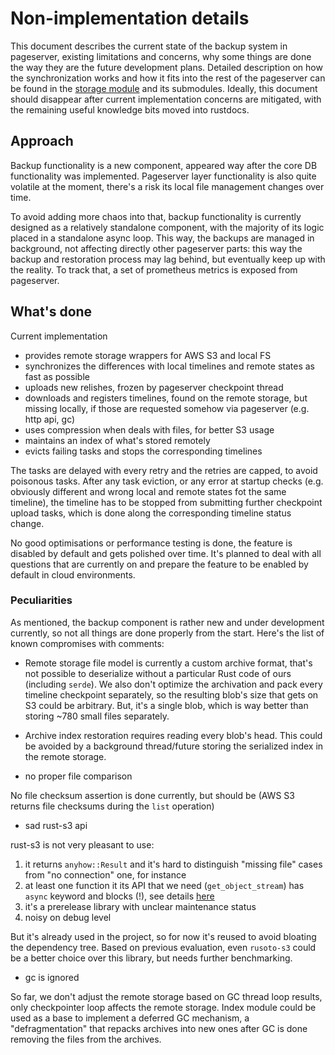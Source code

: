 # Non-implementation details

This document describes the current state of the backup system in pageserver, existing limitations and concerns, why some things are done the way they are the future development plans.
Detailed description on how the synchronization works and how it fits into the rest of the pageserver can be found in the [storage module](./../remote_storage.rs) and its submodules.
Ideally, this document should disappear after current implementation concerns are mitigated, with the remaining useful knowledge bits moved into rustdocs.

## Approach

Backup functionality is a new component, appeared way after the core DB functionality was implemented.
Pageserver layer functionality is also quite volatile at the moment, there's a risk its local file management changes over time.

To avoid adding more chaos into that, backup functionality is currently designed as a relatively standalone component, with the majority of its logic placed in a standalone async loop.
This way, the backups are managed in background, not affecting directly other pageserver parts: this way the backup and restoration process may lag behind, but eventually keep up with the reality. To track that, a set of prometheus metrics is exposed from pageserver.

## What's done

Current implementation
* provides remote storage wrappers for AWS S3 and local FS
* synchronizes the differences with local timelines and remote states as fast as possible
* uploads new relishes, frozen by pageserver checkpoint thread
* downloads and registers timelines, found on the remote storage, but missing locally, if those are requested somehow via pageserver (e.g. http api, gc)
* uses compression when deals with files, for better S3 usage
* maintains an index of what's stored remotely
* evicts failing tasks and stops the corresponding timelines

The tasks are delayed with every retry and the retries are capped, to avoid poisonous tasks.
After any task eviction, or any error at startup checks (e.g. obviously different and wrong local and remote states fot the same timeline),
the timeline has to be stopped from submitting further checkpoint upload tasks, which is done along the corresponding timeline status change.

No good optimisations or performance testing is done, the feature is disabled by default and gets polished over time.
It's planned to deal with all questions that are currently on and prepare the feature to be enabled by default in cloud environments.

### Peculiarities

As mentioned, the backup component is rather new and under development currently, so not all things are done properly from the start.
Here's the list of known compromises with comments:

* Remote storage file model is currently a custom archive format, that's not possible to deserialize without a particular Rust code of ours (including `serde`).
We also don't optimize the archivation and pack every timeline checkpoint separately, so the resulting blob's size that gets on S3 could be arbitrary.
But, it's a single blob, which is way better than storing ~780 small files separately.

* Archive index restoration requires reading every blob's head.
This could be avoided by a background thread/future storing the serialized index in the remote storage.

* no proper file comparison

No file checksum assertion is done currently, but should be (AWS S3 returns file checksums during the `list` operation)

* sad rust-s3 api

rust-s3 is not very pleasant to use:
1. it returns `anyhow::Result` and it's hard to distinguish "missing file" cases from "no connection" one, for instance
2. at least one function it its API that we need (`get_object_stream`) has `async` keyword and blocks (!), see details [here](https://github.com/zenithdb/zenith/pull/752#discussion_r728373091)
3. it's a prerelease library with unclear maintenance status
4. noisy on debug level

But it's already used in the project, so for now it's reused to avoid bloating the dependency tree.
Based on previous evaluation, even `rusoto-s3` could be a better choice over this library, but needs further benchmarking.


* gc is ignored

So far, we don't adjust the remote storage based on GC thread loop results, only checkpointer loop affects the remote storage.
Index module could be used as a base to implement a deferred GC mechanism, a "defragmentation" that repacks archives into new ones after GC is done removing the files from the archives.
